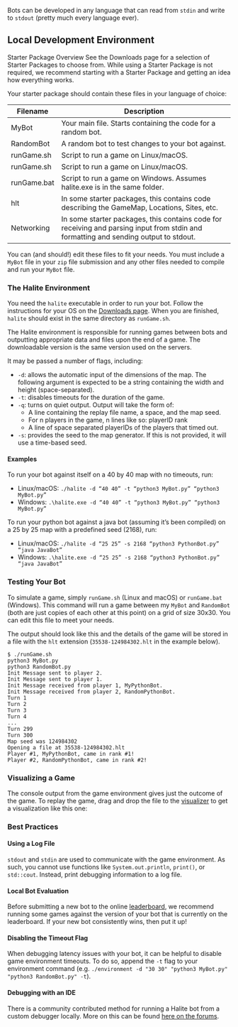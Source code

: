 Bots can be developed in any language that can read from `stdin` and write to `stdout` (pretty much every language ever).

## <a name="local_development_environment"></a> Local Development Environment

Starter Package Overview
See the Downloads page for a selection of Starter Packages to choose from. While using a Starter Package is not required, we recommend starting with a Starter Package and getting an idea how everything works.


Your starter package should contain these files in your language of choice:

| Filename     | Description |
| ------------ | ----------- |
| MyBot        | Your main file. Starts containing the code for a random bot. |
| RandomBot    | A random bot to test changes to your bot against.      |
| runGame.sh   | Script to run a game on Linux/macOS.      |
| runGame.sh   | Script to run a game on Linux/macOS.      |
| runGame.bat  | Script to run a game on Windows. Assumes halite.exe is in the same folder.    |
| hlt          | In some starter packages, this contains code describing the GameMap, Locations, Sites, etc.    |
| Networking   | In some starter packages, this contains code for receiving and parsing input from stdin and formatting and sending output to stdout.      |


You can (and should!) edit these files to fit your needs. You must include a `MyBot` file in your `zip` file submission and any other files needed to compile and run your `MyBot` file.

### The Halite Environment

You need the `halite` executable in order to run your bot. Follow the instructions for your OS on the [Downloads page](downloads.php). When you are finished, `halite` should exist in the same directory as `runGame.sh`.

The Halite environment is responsible for running games between bots and outputting appropriate data and files upon the end of a game. The downloadable version is the same version used on the servers.


It may be passed a number of flags, including:

 - `-d`: allows the automatic input of the dimensions of the map. The following argument is expected to be a string containing the width and height (space-separated).
 - `-t`: disables timeouts for the duration of the game.
 - `-q`: turns on quiet output. Output will take the form of:
   - A line containing the replay file name, a space, and the map seed.
   - For n players in the game, n lines like so: playerID rank
   - A line of space separated playerIDs of the players that timed out.
 - `-s`: provides the seed to the map generator. If this is not provided, it will use a time-based seed.

#### Examples

To run your bot against itself on a 40 by 40 map with no timeouts, run:

 - Linux/macOS: `./halite -d “40 40” -t “python3 MyBot.py” “python3 MyBot.py”`
 - Windows: `.\halite.exe -d “40 40” -t “python3 MyBot.py” “python3 MyBot.py”`

To run your python bot against a java bot (assuming it’s been compiled) on a 25 by 25 map with a predefined seed (2168), run:

 - Linux/macOS: `./halite -d “25 25” -s 2168 “python3 PythonBot.py” “java JavaBot”`
 - Windows: `.\halite.exe -d “25 25” -s 2168 “python3 PythonBot.py” “java JavaBot”`

### Testing Your Bot

To simulate a game, simply `runGame.sh` (Linux and macOS) or `runGame.bat` (Windows). This command will run a game between my `MyBot` and `RandomBot` (both are just copies of each other at this point) on a grid of size 30x30. You can edit this file to meet your needs.

The output should look like this and the details of the game will be stored in a file with the `hlt` extension (`35538-124984302.hlt` in the example below).

```text
$ ./runGame.sh 
python3 MyBot.py
python3 RandomBot.py
Init Message sent to player 2.
Init Message sent to player 1.
Init Message received from player 1, MyPythonBot.
Init Message received from player 2, RandomPythonBot.
Turn 1
Turn 2
Turn 3
Turn 4
...
Turn 299
Turn 300
Map seed was 124984302
Opening a file at 35538-124984302.hlt
Player #1, MyPythonBot, came in rank #1!
Player #2, RandomPythonBot, came in rank #2!
```

### Visualizing a Game

The console output from the game environment gives just the outcome of the game. To replay the game, drag and drop the file to the [visualizer](local_visualizer.php) to get a visualization like this one:

<div id="gameReplay" class="text-center"></div>

### Best Practices

#### Using a Log File

`stdout` and `stdin` are used to communicate with the game environment. As such, you cannot use functions like `System.out.println`, `print()`, or `std::cout`. Instead, print debugging information to a log file.

#### Local Bot Evaluation

Before submitting a new bot to the online [leaderboard](leaderboard.php), we recommend running some games against the version of your bot that is currently on the leaderboard. If your new bot consistently wins, then put it up!

#### Disabling the Timeout Flag

When debugging latency issues with your bot, it can be helpful to disable game environment timeouts. To do so, append the `-t` flag to your environment command (e.g. `./environment -d "30 30" "python3 MyBot.py" "python3 RandomBot.py" -t`).

#### Debugging with an IDE

There is a community contributed method for running a Halite bot from a custom debugger locally. More on this can be found [here on the forums](http://forums.halite.io/t/running-your-halite-bot-from-a-debugger/70).

<script>
window.onload = function() {
    $('table').addClass('table');
    var data = textFromURL("ar1478846062-2923329127.hlt", $("#gameReplay"), function(data) {
            console.log(data)
            if(data != null) {
                showGame(data, $("#gameReplay"), null, 500, true, false);
            }
        });
};
</script>
